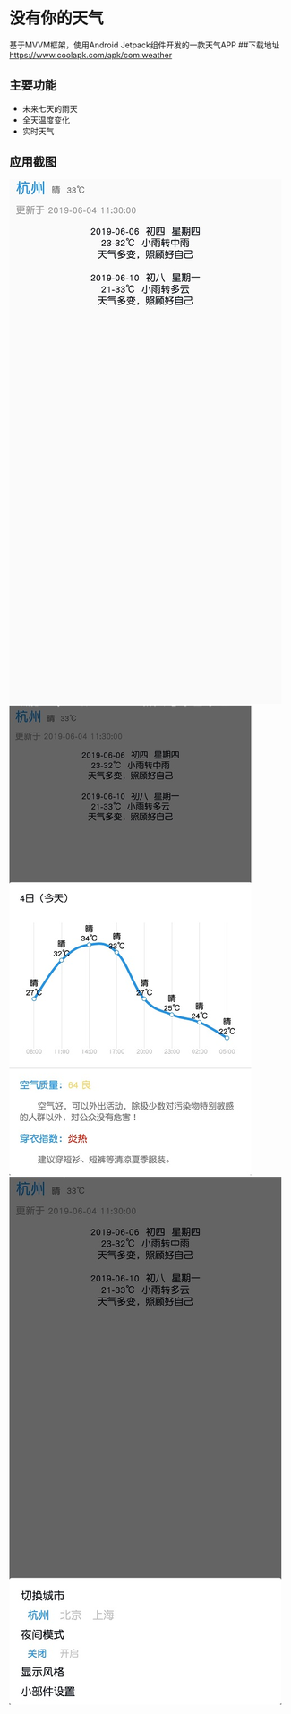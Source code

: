 # 没有你的天气
基于MVVM框架，使用Android Jetpack组件开发的一款天气APP
##下载地址
https://www.coolapk.com/apk/com.weather
## 主要功能
- 未来七天的雨天
- 全天温度变化
- 实时天气
## 应用截图
![Image text](https://github.com/wthee/weather-kt/blob/master/screenshot/main.jpg)
![Image text](https://github.com/wthee/weather-kt/blob/master/screenshot/info.jpg)
![Image text](https://github.com/wthee/weather-kt/blob/master/screenshot/setting.jpg)
